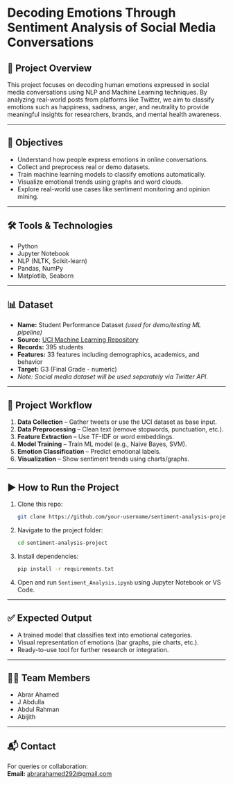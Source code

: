 # Decoding Emotions Through Sentiment Analysis of Social Media Conversations

## 📌 Project Overview
This project focuses on decoding human emotions expressed in social media conversations using NLP and Machine Learning techniques. By analyzing real-world posts from platforms like Twitter, we aim to classify emotions such as happiness, sadness, anger, and neutrality to provide meaningful insights for researchers, brands, and mental health awareness.

---

## 🎯 Objectives
- Understand how people express emotions in online conversations.
- Collect and preprocess real or demo datasets.
- Train machine learning models to classify emotions automatically.
- Visualize emotional trends using graphs and word clouds.
- Explore real-world use cases like sentiment monitoring and opinion mining.

---

## 🛠️ Tools & Technologies
- Python
- Jupyter Notebook
- NLP (NLTK, Scikit-learn)
- Pandas, NumPy
- Matplotlib, Seaborn

---

## 📊 Dataset
- **Name:** Student Performance Dataset *(used for demo/testing ML pipeline)*
- **Source:** [UCI Machine Learning Repository](https://archive.ics.uci.edu/ml/datasets/student+performance)
- **Records:** 395 students
- **Features:** 33 features including demographics, academics, and behavior
- **Target:** G3 (Final Grade - numeric)
- *Note: Social media dataset will be used separately via Twitter API.*

---

## 🔁 Project Workflow

1. **Data Collection** – Gather tweets or use the UCI dataset as base input.
2. **Data Preprocessing** – Clean text (remove stopwords, punctuation, etc.).
3. **Feature Extraction** – Use TF-IDF or word embeddings.
4. **Model Training** – Train ML model (e.g., Naive Bayes, SVM).
5. **Emotion Classification** – Predict emotional labels.
6. **Visualization** – Show sentiment trends using charts/graphs.

---

## ▶️ How to Run the Project

1. Clone this repo:
   ```bash
   git clone https://github.com/your-username/sentiment-analysis-project.git
   ```
2. Navigate to the project folder:
   ```bash
   cd sentiment-analysis-project
   ```
3. Install dependencies:
   ```bash
   pip install -r requirements.txt
   ```
4. Open and run `Sentiment_Analysis.ipynb` using Jupyter Notebook or VS Code.

---

## ✅ Expected Output
- A trained model that classifies text into emotional categories.
- Visual representation of emotions (bar graphs, pie charts, etc.).
- Ready-to-use tool for further research or integration.

---

## 👨‍💻 Team Members
- Abrar Ahamed  
- J Abdulla  
- Abdul Rahman  
- Abijith

---

## 📬 Contact
For queries or collaboration:  
**Email:** abrarahamed292@gmail.com  

